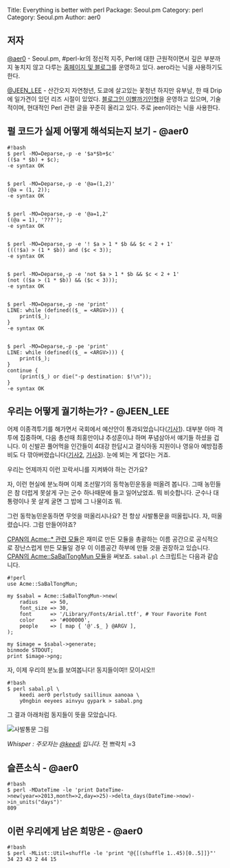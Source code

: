Title:    Everything is better with perl
Package:  Seoul.pm
Category: perl
Category: Seoul.pm
Author:   aer0

저자
-----

[@aer0][twitter-aer0] - Seoul.pm, #perl-kr의 정신적 지주,
Perl에 대한 근원적이면서 깊은 부분까지 놓치지 않고 다루는
[홈페이지 및 블로그][aero-home]를 운영하고 있다.
aero라는 닉을 사용하기도 한다.

[@JEEN_LEE][twitter-jeen_lee] -
산간오지 자연청년, 도쿄에 살고있는 꽃청년 하지만 유부남,
한 때 Drip에 일가견이 있던 리즈 시절이 있었다.
[블로그인 이빨까기인형][jeen-home]을 운영하고 있으며,
기술적이며, 현대적인 Perl 관련 글을 꾸준히 올리고 있다.
주로 jeen이라는 닉을 사용한다.


펄 코드가 실제 어떻게 해석되는지 보기 - @aer0
----------------------------------------------

    #!bash
    $ perl -MO=Deparse,-p -e '$a*$b+$c'
    (($a * $b) + $c);
    -e syntax OK
    
    
    $ perl -MO=Deparse,-p -e '@a=(1,2)'
    (@a = (1, 2));
    -e syntax OK
    
    
    $ perl -MO=Deparse,-p -e '@a=1,2'
    ((@a = 1), '???');
    -e syntax OK
    
    
    $ perl -MO=Deparse,-p -e '! $a > 1 * $b && $c < 2 + 1'
    (((!$a) > (1 * $b)) and ($c < 3));
    -e syntax OK
    
    
    $ perl -MO=Deparse,-p -e 'not $a > 1 * $b && $c < 2 + 1'
    (not (($a > (1 * $b)) && ($c < 3)));
    -e syntax OK
    
    
    $ perl -MO=Deparse,-p -ne 'print'
    LINE: while (defined(($_ = <ARGV>))) {
        print($_);
    }
    -e syntax OK
    
    
    $ perl -MO=Deparse,-p -pe 'print'
    LINE: while (defined(($_ = <ARGV>))) {
        print($_);
    }
    continue {
        (print($_) or die("-p destination: $!\n"));
    }
    -e syntax OK



우리는 어떻게 궐기하는가? - @JEEN_LEE
--------------------------------------

어제 이종격투기를 해가면서 국회에서 예산안이 통과되었습니다([기사1][news-1]).
대부분 아마 격투에 집중하며, 다음 총선때 최홍만이냐 추성훈이냐 하며 
푸념삼아서 얘기들 하셨을 겁니다.
이 신발끈 풀어먹을 인간들이 4대강 한답시고 결식아동 지원이나
영유아 예방접종비도 다 깎아버렸습니다([기사2][news-2], [기사3][news-3]).
눈에 뵈는 게 없다는 거죠.

우리는 언제까지 이런 꼬락서니를 지켜봐야 하는 건가요?

자, 이런 현실에 분노하며 이제 조선말기의 동학농민운동을 떠올려 봅니다.
그때 농민들은 참 더럽게 못살게 구는 군수 하나때문에 들고 일어났었죠.
뭐 비슷합니다. 군수나 대통령이나 못 살게 굴면 그 밥에 그 나물이죠 뭐.

그런 동학농민운동하면 무엇을 떠올리시나요? 전 항상 사발통문을 떠올립니다.
자, 떠올렸습니다. 그럼 만들어야죠?

[CPAN의 Acme::* 관련 모듈][search-cpan-acme]은 재미로 만든 모듈을
총괄하는 이름 공간으로 공식적으로 장난스럽게 만든 모듈일 경우
이 이름공간 하부에 만들 것을 권장하고 있습니다.
[CPAN의 Acme::SaBalTongMun 모듈][cpan-acme-sabaltongmun]을 써보죠.
`sabal.pl` 스크립트는 다음과 같습니다.

    #!perl
    use Acme::SaBalTongMun;
    
    my $sabal = Acme::SaBalTongMun->new(
        radius    => 50,
        font_size => 30,
        font      => '/Library/Fonts/Arial.ttf', # Your Favorite Font
        color     => '#000000',
        people    => [ map { '@'.$_ } @ARGV ],
    );
    
    my $image = $sabal->generate;
    binmode STDOUT;
    print $image->png;
    
자, 이제 우리의 분노를 보여봅니다! 동지들이여!! 모이시오!!

    #!bash
    $ perl sabal.pl \
        keedi aer0 perlstudy saillinux aanoaa \
        y0ngbin eeyees ainvyu gypark > sabal.png

그 결과 아래처럼 동지들이 뜻을 모았습니다.

![사발통문 그림][sabal-image]

*Whisper : 주모자는 [@keedi][twitter-keedi] 입니다.* 전 쁘락치 =3



슬픈소식 - @aer0
-----------------

    #!bash
    $ perl -MDateTime -le 'print DateTime->new(year=>2013,month=>2,day=>25)->delta_days(DateTime->now)->in_units("days")'
    809



이런 우리에게 남은 희망은 - @aer0
----------------------------------

    #!bash
    $ perl -MList::Util=shuffle -le 'print "@{[(shuffle 1..45)[0..5]]}"'
    34 23 43 2 44 15



[sabal-image]:              2010-12-10-1.png

[aero-home]:                http://aero.sarang.net/
[cpan-acme-sabaltongmun]:   http://search.cpan.org/perldoc?Acme::SaBalTongMun
[jeen-home]:                http://jeen.tistory.com/
[news-1]:                   http://www.mediatoday.co.kr/news/articleView.html?idxno=92554
[news-2]:                   http://news.khan.co.kr/kh_news/khan_art_view.html?artid=201012092138405&code=990101
[news-3]:                   http://news.khan.co.kr/kh_news/khan_art_view.html?artid=201012091418141&code=940601
[search-cpan-acme]:         http://search.cpan.org/search?mode=module&query=acme
[twitter-aer0]:             http://www.twitter.com/aer0/
[twitter-jeen_lee]:         http://www.twitter.com/JEEN_LEE/
[twitter-keedi]:            http://www.twitter.com/keedi/
